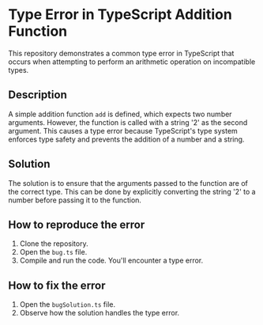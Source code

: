 # Type Error in TypeScript Addition Function

This repository demonstrates a common type error in TypeScript that occurs when attempting to perform an arithmetic operation on incompatible types.

## Description

A simple addition function `add` is defined, which expects two number arguments. However, the function is called with a string '2' as the second argument. This causes a type error because TypeScript's type system enforces type safety and prevents the addition of a number and a string.

## Solution

The solution is to ensure that the arguments passed to the function are of the correct type. This can be done by explicitly converting the string '2' to a number before passing it to the function.

## How to reproduce the error

1. Clone the repository.
2. Open the `bug.ts` file.
3. Compile and run the code.  You'll encounter a type error.

## How to fix the error

1. Open the `bugSolution.ts` file.
2. Observe how the solution handles the type error.